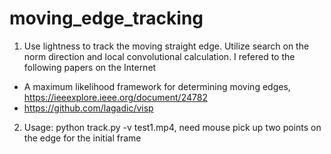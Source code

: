 # moving_edge_tracking

1. Use lightness to track the moving straight edge. Utilize search on the norm direction and local convolutional calculation. I refered to the following papers on the Internet
- A maximum likelihood framework for determining moving edges, https://ieeexplore.ieee.org/document/24782
- https://github.com/lagadic/visp

2. Usage: python track.py -v test1.mp4,  need mouse pick up two points on the edge for the initial frame
